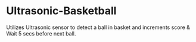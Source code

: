 # Ultrasonic-Basketball
Utilizes Ultrasonic sensor to detect a ball in basket and increments score &amp; Wait 5 secs before next ball.
